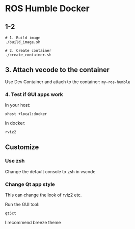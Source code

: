# ROS Humble Docker

## 1-2

```shell
# 1. Build image
./build_image.sh

# 2. Create container
./create_container.sh
```

## 3. Attach vecode to the container

Use Dev Container and attach to the container: `my-ros-humble`

### 4. Test if GUI apps work

In your host:

```shell
xhost +local:docker
```

In docker:

```shell
rviz2
```

## Customize

### Use zsh

Change the default console to zsh in vscode

### Change Qt app style

This can change the look of rviz2 etc.

Run the GUI tool:

```shell
qt5ct
```

I recommend breeze theme